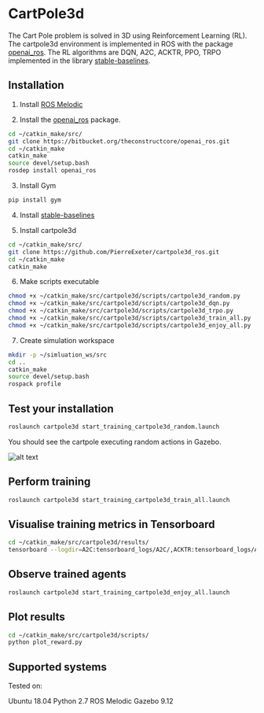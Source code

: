 # CartPole3d
The Cart Pole problem is solved in 3D using Reinforcement Learning (RL).
The cartpole3d environment is implemented in ROS with the package [openai_ros](http://wiki.ros.org/openai_ros).
The RL algorithms are DQN, A2C, ACKTR, PPO, TRPO implemented in the library [stable-baselines](https://github.com/hill-a/stable-baselines).


## Installation
1. Install [ROS Melodic](http://wiki.ros.org/ROS/Installation)

2. Install the [openai_ros](http://wiki.ros.org/openai_ros) package.

```bash
cd ~/catkin_make/src/
git clone https://bitbucket.org/theconstructcore/openai_ros.git
cd ~/catkin_make
catkin_make
source devel/setup.bash
rosdep install openai_ros
```

3. Install Gym

```bash
pip install gym
```

4. Install [stable-baselines](https://github.com/hill-a/stable-baselines)

5. Install cartpole3d

```bash
cd ~/catkin_make/src/
git clone https://github.com/PierreExeter/cartpole3d_ros.git
cd ~/catkin_make
catkin_make
```

6. Make scripts executable

```bash
chmod +x ~/catkin_make/src/cartpole3d/scripts/cartpole3d_random.py
chmod +x ~/catkin_make/src/cartpole3d/scripts/cartpole3d_dqn.py
chmod +x ~/catkin_make/src/cartpole3d/scripts/cartpole3d_trpo.py
chmod +x ~/catkin_make/src/cartpole3d/scripts/cartpole3d_train_all.py
chmod +x ~/catkin_make/src/cartpole3d/scripts/cartpole3d_enjoy_all.py
```

7. Create simulation workspace
```bash
mkdir -p ~/simluation_ws/src
cd ..
catkin_make
source devel/setup.bash
rospack profile
```


## Test your installation
```bash
roslaunch cartpole3d start_training_cartpole3d_random.launch 
```

You should see the cartpole executing random actions in Gazebo.

![alt text][cartpole]

[cartpole]: https://github.com/PierreExeter/cartpole3d_ros/results/videos/cartpole.png "cartpole3d in Gazebo"

## Perform training
```bash
roslaunch cartpole3d start_training_cartpole3d_train_all.launch 
```


## Visualise training metrics in Tensorboard
```bash
cd ~/catkin_make/src/cartpole3d/results/
tensorboard --logdir=A2C:tensorboard_logs/A2C/,ACKTR:tensorboard_logs/ACKTR/,PPO2:tensorboard_logs/PPO2/,TRPO:tensorboard_logs/TRPO/
```

## Observe trained agents
```bash
roslaunch cartpole3d start_training_cartpole3d_enjoy_all.launch 
```

## Plot results
```bash
cd ~/catkin_make/src/cartpole3d/scripts/
python plot_reward.py
```


## Supported systems
Tested on:
 
Ubuntu 18.04
Python 2.7
ROS Melodic
Gazebo 9.12


